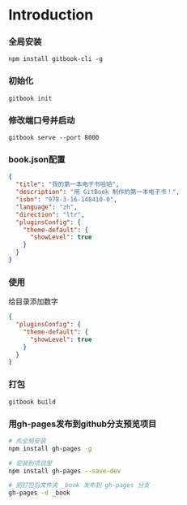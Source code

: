 # Introduction

### 全局安装
```
npm install gitbook-cli -g
```

### 初始化
```
gitbook init
```

### 修改端口号并启动
```
gitbook serve --port 8000
```

### book.json配置
```json
{
  "title": "我的第一本电子书哈哈",
  "description": "用 GitBook 制作的第一本电子书！",
  "isbn": "978-3-16-148410-0",
  "language": "zh",
  "direction": "ltr",
  "pluginsConfig": {
    "theme-default": {
      "showLevel": true
    }
  }
}
```

### 使用
给目录添加数字
```json
{
  "pluginsConfig": {
    "theme-default": {
      "showLevel": true
    }
  }
}
```

### 打包
```
gitbook build
```

### 用gh-pages发布到github分支预览项目
```bash
# 先全局安装
npm install gh-pages -g

# 安装到项目里
npm install gh-pages --save-dev

# 把打包后文件夹 _book 发布到 gh-pages 分支
gh-pages -d _book
```
